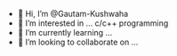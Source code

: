 - 👋 Hi, I’m @Gautam-Kushwaha
- 👀 I’m interested in ... c/c++ programming
- 🌱 I’m currently learning ...
- 💞️ I’m looking to collaborate on ...
  
<!---
Gautam-Kushwaha/Gautam-Kushwaha is a ✨ special ✨ repository because its `README.md` (this file) appears on your GitHub profile.
You can click the Preview link to take a look at your changes.
--->
